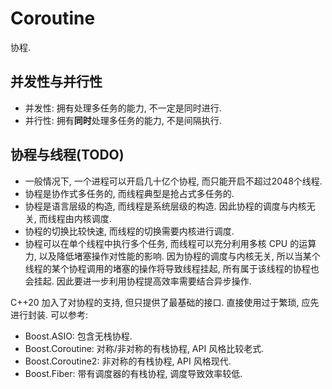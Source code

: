 # Coroutine

协程.  

## 并发性与并行性
- 并发性: 拥有处理多任务的能力, 不一定是同时进行.
- 并行性: 拥有**同时**处理多任务的能力, 不是间隔执行.

## 协程与线程(TODO)
- 一般情况下, 一个进程可以开启几十亿个协程, 而只能开启不超过2048个线程.
- 协程是协作式多任务的, 而线程典型是抢占式多任务的.
- 协程是语言层级的构造, 而线程是系统层级的构造. 因此协程的调度与内核无关, 而线程由内核调度.
- 协程的切换比较快速, 而线程的切换需要内核进行调度.
- 协程可以在单个线程中执行多个任务, 而线程可以充分利用多核 CPU 的运算力, 以及降低堵塞操作对性能的影响.
因为协程的调度与内核无关, 所以当某个线程的某个协程调用的堵塞的操作将导致线程挂起, 所有属于该线程的协程也会挂起. 因此要进一步利用协程提高效率需要结合异步操作.  

C++20 加入了对协程的支持, 但只提供了最基础的接口. 直接使用过于繁琐, 应先进行封装. 可以参考:
- Boost.ASIO: 包含无栈协程.
- Boost.Coroutine: 对称/非对称的有栈协程, API 风格比较老式.
- Boost.Coroutine2: 非对称的有栈协程, API 风格现代.
- Boost.Fiber: 带有调度器的有栈协程, 调度导致效率较低.
